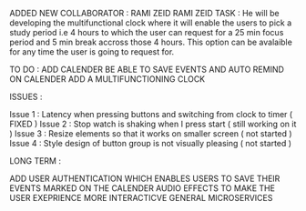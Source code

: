 ADDED NEW COLLABORATOR : RAMI ZEID 
RAMI ZEID TASK :
  He will be developing the multifunctional clock where it will enable the users to pick a study period i.e 4 hours 
  to which the user can request for a 25 min focus period and 5 min break accross those 4 hours. This option can be avalaible for any       time the user is going to request for.  
  
  
 TO DO :
 ADD CALENDER
 BE ABLE TO SAVE EVENTS AND AUTO REMIND ON CALENDER
 ADD A MULTIFUNCTIONING CLOCK 
 
 ISSUES :
 
 Issue 1 : Latency when pressing buttons and switching from clock to timer ( FIXED )
 Issue 2 : Stop watch is shaking when I press start ( still working on it )
 Issue 3 : Resize elements so that it works on smaller screen ( not started )
 Issue 4 : Style design of button group is not visually pleasing ( not started ) 
 
 
 LONG TERM : 
 
 ADD USER AUTHENTICATION WHICH ENABLES USERS TO SAVE THEIR EVENTS MARKED ON THE CALENDER
 AUDIO EFFECTS TO MAKE THE USER EXEPRIENCE MORE INTERACTICVE 
 GENERAL MICROSERVICES 
 
